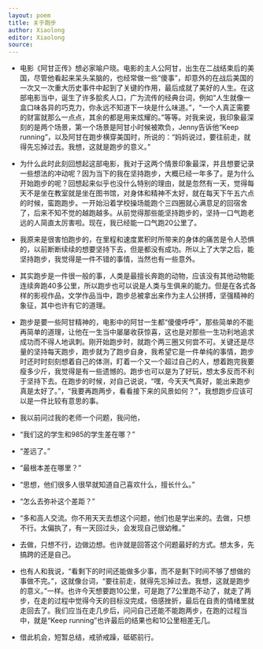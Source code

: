 ```yaml
---
layout: poem
title: 关于跑步
author: Xiaolong
editor: Xiaolong
source: 
---
```


- 电影《阿甘正传》想必家喻户晓。电影的主人公阿甘，出生在二战结束后的美国，尽管他看起来呆头呆脑的，也经常做一些“傻事”，却意外的在战后美国的一次又一次重大历史事件中起到了关键的作用，最后成就了美好的人生。在这部电影当中，诞生了许多脍炙人口，广为流传的经典台词，例如“人生就像一盒口味各异的巧克力，你永远不知道下一块是什么味道。”，“一个人真正需要的财富就那么一点点，其余的都是用来炫耀的。”等等。对我来说，我印象最深刻的是两个场景，第一个场景是阿甘小时候被欺负，Jenny告诉他“Keep running”，以及阿甘在跑步横穿美国时，所说的：“妈妈说过，要往前走，就得先忘掉过去。我想，这就是跑步的意义。”

- 为什么此时此刻回想起这部电影，我对于这两个情景印象最深，并且想要记录一些想法的冲动呢？因为当下的我在坚持跑步，大概已经一年多了。是为什么开始跑步的呢？回想起来似乎也没什么特别的理由，就是忽然有一天，觉得每天不是坐在教室就是坐在图书馆，对身体和精神不太好，就在每天下午五六点的时候，蛮跑跑步。一开始沿着学校操场能跑个三四圈就心满意足的回宿舍了，后来不知不觉的越跑越多。从前觉得那些能坚持跑步的，坚持一口气跑老远的人简直太厉害啦。现在，我已经能一口气跑20公里了。


- 我原来是很害怕跑步的，在里程和速度累积时所带来的身体的痛苦是令人恐惧的，以前断断续续的想要坚持下去，但是都没有成功。所以上了大学之后，能坚持跑步，我觉得是一件不错的事情，当然也有一些意外。

- 其实跑步是一件很一般的事，人类是最擅长奔跑的动物，应该没有其他动物能连续奔跑40多公里，所以跑步也可以说是人类与生俱来的能力。但是在各式各样的影视作品，文学作品当中，跑步总被拿出来作为主人公拼搏，坚强精神的象征，其中也许有它的道理。

- 跑步是要一些阿甘精神的，电影中的阿甘一生都“傻傻呼呼”，那些简单的不能再简单的道理，让他在一生当中屡屡收获惊喜，这也是对那些一生功利地追求成功而不得人地讽刺。刚开始跑步时，就跑个两三圈又何尝不可。关键还是尽量的坚持每天跑步，跑步就为了跑步自身，我希望它是一件单纯的事情，跑步时还时时刻刻想着自己的体测，盯着一个又一个超过自己的人，想着跑完我要瘦多少斤，我觉得是有一些遗憾的。跑步也可以是为了好玩，想太多反而不利于坚持下去。在跑步的时候，对自己说说，“嘿，今天天气真好，能出来跑步真是太好了。”，“我要再跑两步，看看接下来的风景如何？”，我想跑步应该可以是一件比较有意思的事。

- 我以前问过我的老师一个问题，我问他，
- “我们这的学生和985的学生差在哪？”
- “差远了。”
- “最根本差在哪里？”
- “思想，他们很多人很早就知道自己喜欢什么，擅长什么。”
- “怎么去弥补这个差距？”
- “多和高人交流。你不用天天去想这个问题，他们也是学出来的。去做，只想不行。太偏执了，有一天回过头，会发现自己很幼稚。”
- 去做，只想不行，边做边想。也许就是回答这个问题最好的方式。想太多，先搞跨的还是自己。
- 也有人和我说，“看剩下的时间还能做多少事，而不是剩下时间不够了想做的事做不完。”，这就像台词，“要往前走，就得先忘掉过去。我想，这就是跑步的意义。”一样。也许今天想要跑10公里，可是跑了7公里跑不动了，就走了两步，在走的过程中觉得今天的目标没完成，倍感挫折，最后在自责的情绪里就走回去了。我们应当在走几步后，问问自己还能不能跑两步，在跑的过程当中，就是“Keep running”也许最后的结果也和10公里相差无几。
- 借此机会，短暂总结，戒骄戒躁，砥砺前行。
